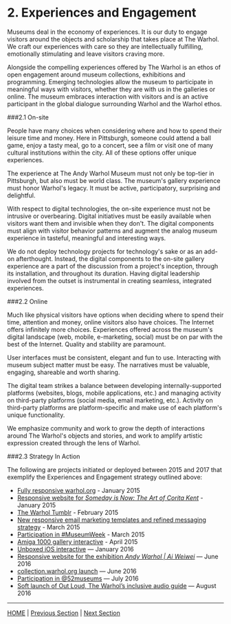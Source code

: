 # 2. Experiences and Engagement

Museums deal in the economy of experiences. It is our duty to engage visitors around the objects and scholarship that takes place at The Warhol. We craft our experiences with care so they are intellectually fulfilling, emotionally stimulating and leave visitors craving more.

Alongside the compelling experiences offered by The Warhol is an ethos of open engagement around museum collections, exhibitions and programming. Emerging technologies allow the museum to participate in meaningful ways with visitors, whether they are with us in the galleries or online. The museum embraces interaction with visitors and is an active participant in the global dialogue surrounding Warhol and the Warhol ethos.

###2.1 On-site

People have many choices when considering where and how to spend their leisure time and money. Here in Pittsburgh, someone could attend a ball game, enjoy a tasty meal, go to a concert, see a film or visit one of many cultural institutions within the city. All of these options offer unique experiences.

The experience at The Andy Warhol Museum must not only be top-tier in Pittsburgh, but also must be world class. The museum's gallery experience must honor Warhol's legacy. It must be active, participatory, surprising and delightful.

With respect to digital technologies, the on-site experience must not be intrusive or overbearing. Digital initiatives must be easily available when visitors want them and invisible when they don't. The digital components must align with visitor behavior patterns and augment the analog museum experience in tasteful, meaningful and interesting ways.

We do not deploy technology projects for technology's sake or as an add-on afterthought. Instead, the digital components to the on-site gallery experience are a part of the discussion from a project's inception, through its installation, and throughout its duration. Having digital leadership involved from the outset is instrumental in creating seamless, integrated experiences.

###2.2 Online

Much like physical visitors have options when deciding where to spend their time, attention and money, online visitors also have choices. The Internet offers infinitely more choices. Experiences offered across the museum's digital landscape (web, mobile, e-marketing, social) must be on par with the best of the Internet. Quality and stability are paramount.

User interfaces must be consistent, elegant and fun to use. Interacting with museum subject matter must be easy. The narratives must be valuable, engaging, shareable and worth sharing.

The digital team strikes a balance between developing internally-supported platforms (websites, blogs, mobile applications, etc.) and managing activity on third-party platforms (social media, email marketing, etc.). Activity on third-party platforms are platform-specific and make use of each platform's unique functionality.

We emphasize community and work to grow the depth of interactions around The Warhol's objects and stories, and work to amplify artistic expression created through the lens of Warhol. 

###2.3 Strategy In Action

The following are projects initiated or deployed between 2015 and 2017 that exemplify the Experiences and Engagement strategy outlined above:

* [Fully responsive warhol.org](http://www.warhol.org) - January 2015
* [Responsive website for *Someday is Now: The Art of Corita Kent*](http://www.warhol.org/CoritaKent) - January 2015
* [The Warhol Tumblr](http://warhol.tumblr.com) - February 2015
* [New responsive email marketing templates and refined messaging strategy](https://github.com/thewarholmuseum/responsive-email-template) - March 2015
* [Participation in #MuseumWeek](http://museumweek2015.org/en/) - March 2015
* [Amiga 1000 gallery interactive](http://blog.warhol.org/technology/hacking-vintage-technology-to-simulate-time-travel/) - April 2015
* [Unboxed iOS interactive](http://blog.warhol.org/museum/unboxed-a-new-app-at-the-warhol) — January 2016
* [Responsive website for the exhibition *Andy Warhol | Ai Weiwei*](http://www.warhol.org/AndyWarholAiWeiwei) — June 2016
* [collection.warhol.org launch](http://collection.warhol.org) — June 2016
* [Participation in @52museums](http://www.mardixon.com/wordpress/2015/12/new-project-for-2016-52museums-instagram-twitter-52museums/) — July 2016
* [Soft launch of Out Loud, The Warhol’s inclusive audio guide](http://blog.warhol.org/tag/audio-guide) — August 2016

-----

[HOME](index.md) | [Previous Section](01_Introduction.md) | [Next Section](03_Narratives_and_Access.md)
